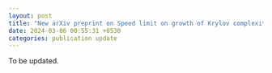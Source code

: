 ```yaml
---
layout: post
title: "New arXiv preprint on Speed limit on growth of Krylov complexity in open quantum systems"
date: 2024-03-06 00:55:31 +0530
categories: publication update
---
```


To be updated.

